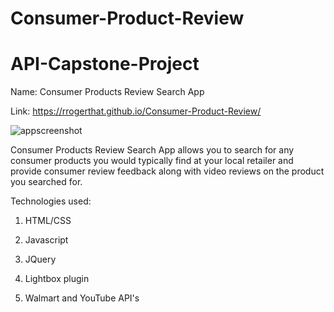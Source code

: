 # Consumer-Product-Review

# API-Capstone-Project

Name: Consumer Products Review Search App

Link: https://rrogerthat.github.io/Consumer-Product-Review/

![appscreenshot](https://user-images.githubusercontent.com/33015217/39335086-687b7c92-4966-11e8-951f-09de4d84ca6a.PNG)

Consumer Products Review Search App allows you to search for any consumer products you would typically find at your local retailer and
provide consumer review feedback along with video reviews on the product you searched for.

Technologies used:

1. HTML/CSS

2. Javascript

3. JQuery

4. Lightbox plugin

5. Walmart and YouTube API's
